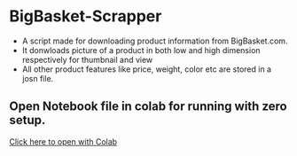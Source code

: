 # BigBasket-Scrapper

* A script made for downloading product information from BigBasket.com. 
* It donwloads picture of a product in both low and high dimension respectively for thumbnail and view 
* All other product features like price, weight, color etc are stored in a josn file.

## Open Notebook file in colab for running with zero setup.  

[Click here to open with Colab](https://colab.research.google.com/github/robinsdeepak/BigBasket-Scrapper/blob/master/Bigbasket_Scrapper.ipynb)
